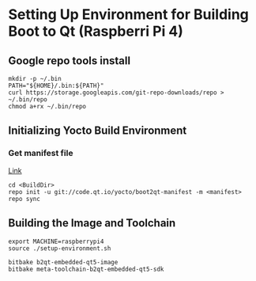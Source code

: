 # Setting Up Environment for Building Boot to Qt (Raspberri Pi 4)

## Google repo tools install

```
mkdir -p ~/.bin
PATH="${HOME}/.bin:${PATH}"
curl https://storage.googleapis.com/git-repo-downloads/repo > ~/.bin/repo
chmod a+rx ~/.bin/repo
```

## Initializing Yocto Build Environment

### Get manifest file

[Link](https://code.qt.io/cgit/yocto/boot2qt-manifest.git/tree/)

```
cd <BuildDir>
repo init -u git://code.qt.io/yocto/boot2qt-manifest -m <manifest>
repo sync
```
## Building the Image and Toolchain

```
export MACHINE=raspberrypi4
source ./setup-environment.sh

bitbake b2qt-embedded-qt5-image
bitbake meta-toolchain-b2qt-embedded-qt5-sdk
```

